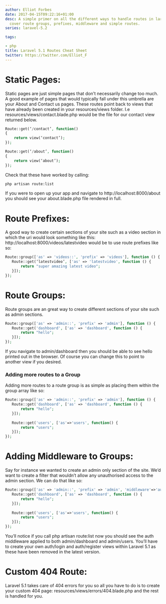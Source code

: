 ```yaml
---
author: Elliot Forbes
date: 2017-04-15T09:22:16+01:00
desc: A simple primer on all the different ways to handle routes in laravel 5.1. We
  cover route groups, prefixes, middleware and simple routes.
series: laravel-5.2

tags:

- php
title: Laravel 5.1 Routes Cheat Sheet
twitter: https://twitter.com/Elliot_F
---
```


# Static Pages:

<p>Static pages are just simple pages that don’t necessarily change too much. A good example of pages that would typically fall under this umbrella are your About and Contact us pages. These routes point back to views that have already been created in your resources/views folder. I.e resources/views/contact.blade.php would be the file for our contact view returned below.</p>

```php
Route::get(‘/contact’, function() 
{
    return view(‘contact’);
});

Route::get(‘/about’, function()
{
    return view(‘about’);
});
```

<p>Check that these have worked by calling:</p>

```bash
php artisan route:list
```

<p>If you were to open up your app and navigate to http://localhost:8000/about you should see your about.blade.php file rendered in full.</p>

# Route Prefixes:

<p>A good way to create certain sections of your site such as a video section in which the uri would look something like this: http://localhost:8000/videos/latestvideo would be to use route prefixes like so:</p>

```php
Route::group(['as' => 'videos::', 'prefix' => 'videos'], function () {
   Route::get(‘latestvideo’, ['as' => 'latestvideo', function () {
       return "super amazing latest video";
   }]);
});
```

# Route Groups:

<p>Route groups are an great way to create different sections of your site such as admin sections.</p>

```php
Route::group(['as' => 'admin::', 'prefix' => 'admin'], function () {
   Route::get('dashboard', ['as' => 'dashboard', function () {
       return "hello";
   }]);
});
```

<p>If you navigate to admin/dashboard then you should be able to see hello printed out in the browser. Of course you can change this to point to another view if you desired.</p>

<h3>Adding more routes to a Group</h3>

<p>Adding more routes to a route group is as simple as placing them within the group array like so:</p>

```php
Route::group(['as' => 'admin::', 'prefix' => 'admin'], function () {
   Route::get('dashboard', ['as' => 'dashboard', function () {
       return "hello";
   }]);
   
   Route::get('users', ['as'=>'users', function() {
       return "users";
   }]);
});
```

# Adding Middleware to Groups:

<p>Say for instance we wanted to create an admin only section of the site. We’d want to create a filter that wouldn’t allow any unauthorised access to the admin section. We can do that like so:</p>

```php
Route::group(['as' => 'admin::', 'prefix' => 'admin', 'middleware'=>'auth'], function () {
   Route::get('dashboard', ['as' => 'dashboard', function () {
       return "hello";
   }]);
   
   Route::get('users', ['as'=>'users', function() {
       return "users";
   }]);
});
```

<p>You’ll notice if you call php artisan route:list now you should see the auth middleware applied to both admin/dashboard and admin/users. You’ll have to create your own auth/login and auth/register views within Laravel 5.1 as these have been removed in the latest version.</p>

# Custom 404 Route:

<p>Laravel 5.1 takes care of 404 errors for you so all you have to do is to create your custom 404 page: resources/views/errors/404.blade.php and the rest is handled for you.</p>